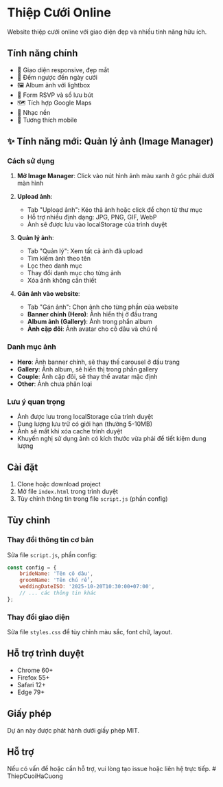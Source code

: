 # Thiệp Cưới Online

Website thiệp cưới online với giao diện đẹp và nhiều tính năng hữu ích.

## Tính năng chính

- 🎨 Giao diện responsive, đẹp mắt
- 📅 Đếm ngược đến ngày cưới
- 🖼️ Album ảnh với lightbox
- 📝 Form RSVP và sổ lưu bút
- 🗺️ Tích hợp Google Maps
- 🎵 Nhạc nền
- 📱 Tương thích mobile

## ✨ Tính năng mới: Quản lý ảnh (Image Manager)

### Cách sử dụng

1. **Mở Image Manager**: Click vào nút hình ảnh màu xanh ở góc phải dưới màn hình

2. **Upload ảnh**:
   - Tab "Upload ảnh": Kéo thả ảnh hoặc click để chọn từ thư mục
   - Hỗ trợ nhiều định dạng: JPG, PNG, GIF, WebP
   - Ảnh sẽ được lưu vào localStorage của trình duyệt

3. **Quản lý ảnh**:
   - Tab "Quản lý": Xem tất cả ảnh đã upload
   - Tìm kiếm ảnh theo tên
   - Lọc theo danh mục
   - Thay đổi danh mục cho từng ảnh
   - Xóa ảnh không cần thiết

4. **Gán ảnh vào website**:
   - Tab "Gán ảnh": Chọn ảnh cho từng phần của website
   - **Banner chính (Hero)**: Ảnh hiển thị ở đầu trang
   - **Album ảnh (Gallery)**: Ảnh trong phần album
   - **Ảnh cặp đôi**: Ảnh avatar cho cô dâu và chú rể

### Danh mục ảnh

- **Hero**: Ảnh banner chính, sẽ thay thế carousel ở đầu trang
- **Gallery**: Ảnh album, sẽ hiển thị trong phần gallery
- **Couple**: Ảnh cặp đôi, sẽ thay thế avatar mặc định
- **Other**: Ảnh chưa phân loại

### Lưu ý quan trọng

- Ảnh được lưu trong localStorage của trình duyệt
- Dung lượng lưu trữ có giới hạn (thường 5-10MB)
- Ảnh sẽ mất khi xóa cache trình duyệt
- Khuyến nghị sử dụng ảnh có kích thước vừa phải để tiết kiệm dung lượng

## Cài đặt

1. Clone hoặc download project
2. Mở file `index.html` trong trình duyệt
3. Tùy chỉnh thông tin trong file `script.js` (phần config)

## Tùy chỉnh

### Thay đổi thông tin cơ bản

Sửa file `script.js`, phần config:

```javascript
const config = {
    brideName: 'Tên cô dâu',
    groomName: 'Tên chú rể',
    weddingDateISO: '2025-10-20T10:30:00+07:00',
    // ... các thông tin khác
};
```

### Thay đổi giao diện

Sửa file `styles.css` để tùy chỉnh màu sắc, font chữ, layout.

## Hỗ trợ trình duyệt

- Chrome 60+
- Firefox 55+
- Safari 12+
- Edge 79+

## Giấy phép

Dự án này được phát hành dưới giấy phép MIT.

## Hỗ trợ

Nếu có vấn đề hoặc cần hỗ trợ, vui lòng tạo issue hoặc liên hệ trực tiếp. # ThiepCuoiHaCuong
